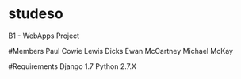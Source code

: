 # studeso
B1 - WebApps Project


#Members
Paul Cowie
Lewis Dicks
Ewan McCartney
Michael McKay

#Requirements
Django 1.7
Python 2.7.X
